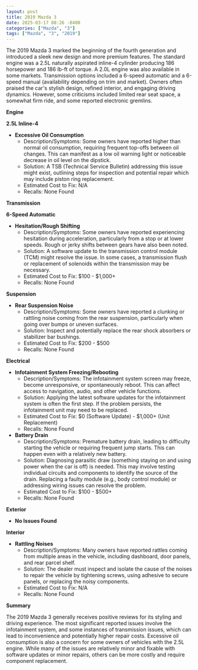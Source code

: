 ```yaml
---
layout: post
title: 2019 Mazda 3
date: 2025-03-17 08:26 -0400
categories: ["Mazda", "3"]
tags: ["Mazda", "3", "2019"]
---
```

The 2019 Mazda 3 marked the beginning of the fourth generation and introduced a sleek new design and more premium features. The standard engine was a 2.5L naturally aspirated inline-4 cylinder producing 186 horsepower and 186 lb-ft of torque. A 2.0L engine was also available in some markets. Transmission options included a 6-speed automatic and a 6-speed manual (availability depending on trim and market). Owners often praised the car's stylish design, refined interior, and engaging driving dynamics. However, some criticisms included limited rear seat space, a somewhat firm ride, and some reported electronic gremlins.

**Engine**

**2.5L Inline-4**

*   **Excessive Oil Consumption**
    *   Description/Symptoms: Some owners have reported higher than normal oil consumption, requiring frequent top-offs between oil changes. This can manifest as a low oil warning light or noticeable decrease in oil level on the dipstick.
    *   Solution: A TSB (Technical Service Bulletin) addressing this issue might exist, outlining steps for inspection and potential repair which may include piston ring replacement.
    *   Estimated Cost to Fix: N/A
    *   Recalls: None Found

**Transmission**

**6-Speed Automatic**

*   **Hesitation/Rough Shifting**
    *   Description/Symptoms: Some owners have reported experiencing hesitation during acceleration, particularly from a stop or at lower speeds. Rough or jerky shifts between gears have also been noted.
    *   Solution: A software update to the transmission control module (TCM) might resolve the issue. In some cases, a transmission flush or replacement of solenoids within the transmission may be necessary.
    *   Estimated Cost to Fix: $100 - $1,000+
    *   Recalls: None Found

**Suspension**

*   **Rear Suspension Noise**
    *   Description/Symptoms: Some owners have reported a clunking or rattling noise coming from the rear suspension, particularly when going over bumps or uneven surfaces.
    *   Solution: Inspect and potentially replace the rear shock absorbers or stabilizer bar bushings.
    *   Estimated Cost to Fix: $200 - $500
    *   Recalls: None Found

**Electrical**

*   **Infotainment System Freezing/Rebooting**
    *   Description/Symptoms: The infotainment system screen may freeze, become unresponsive, or spontaneously reboot. This can affect access to navigation, audio, and other vehicle functions.
    *   Solution: Applying the latest software updates for the infotainment system is often the first step. If the problem persists, the infotainment unit may need to be replaced.
    *   Estimated Cost to Fix: $0 (Software Update) - $1,000+ (Unit Replacement)
    *   Recalls: None Found
*   **Battery Drain**
    *   Description/Symptoms: Premature battery drain, leading to difficulty starting the vehicle or requiring frequent jump starts. This can happen even with a relatively new battery.
    *   Solution: Diagnosing parasitic draw (something staying on and using power when the car is off) is needed. This may involve testing individual circuits and components to identify the source of the drain. Replacing a faulty module (e.g., body control module) or addressing wiring issues can resolve the problem.
    *   Estimated Cost to Fix: $100 - $500+
    *   Recalls: None Found

**Exterior**

*   **No Issues Found**

**Interior**

*   **Rattling Noises**
    * Description/Symptoms: Many owners have reported rattles coming from multiple areas in the vehicle, including dashboard, door panels, and rear parcel shelf.
    * Solution: The dealer must inspect and isolate the cause of the noises to repair the vehicle by tightening screws, using adhesive to secure panels, or replacing the noisy components.
    * Estimated Cost to Fix: N/A
    * Recalls: None Found

**Summary**

The 2019 Mazda 3 generally receives positive reviews for its styling and driving experience. The most significant reported issues involve the infotainment system, and some instances of transmission issues, which can lead to inconvenience and potentially higher repair costs. Excessive oil consumption is also a concern for some owners of vehicles with the 2.5L engine. While many of the issues are relatively minor and fixable with software updates or minor repairs, others can be more costly and require component replacement.

